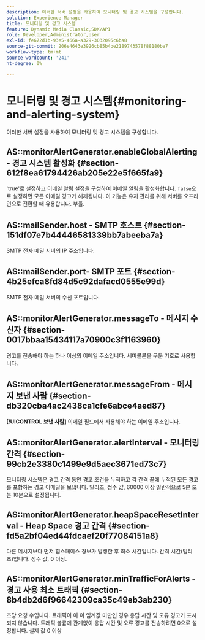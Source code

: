 ```yaml
---
description: 이러한 서버 설정을 사용하여 모니터링 및 경고 시스템을 구성합니다.
solution: Experience Manager
title: 모니터링 및 경고 시스템
feature: Dynamic Media Classic,SDK/API
role: Developer,Administrator,User
exl-id: fe672d1b-93e5-466a-a329-3032095c6ba8
source-git-commit: 206e4643e3926cb85b4be2189743578f88180be7
workflow-type: tm+mt
source-wordcount: '241'
ht-degree: 0%

---
```


# 모니터링 및 경고 시스템{#monitoring-and-alerting-system}

이러한 서버 설정을 사용하여 모니터링 및 경고 시스템을 구성합니다.

## AS::monitorAlertGenerator.enableGlobalAlerting - 경고 시스템 활성화 {#section-612f8ea61794426ab205e22e5f665fa9}

&#39;true&#39;로 설정하고 이메일 알림 설정을 구성하여 이메일 알림을 활성화합니다. `false`으로 설정하면 모든 이메일 경고가 해제됩니다. 이 기능은 유지 관리를 위해 서버를 오프라인으로 전환할 때 유용합니다. 부울.

## AS::mailSender.host - SMTP 호스트 {#section-151df07e7b44446581339bb7abeeba7a}

SMTP 전자 메일 서버의 IP 주소입니다.

## AS::mailSender.port- SMTP 포트 {#section-4b25efca8fd84d5c92dafacd0555e99d}

SMTP 전자 메일 서버의 수신 포트입니다.

## AS::monitorAlertGenerator.messageTo - 메시지 수신자 {#section-0017bbaa15434117a70900c3f1163960}

경고를 전송해야 하는 하나 이상의 이메일 주소입니다. 세미콜론을 구분 기호로 사용합니다.

## AS::monitorAlertGenerator.messageFrom - 메시지 보낸 사람 {#section-db320cba4ac2438ca1cfe6abce4aed87}

**[!UICONTROL 보낸 사람]** 이메일 필드에서 사용해야 하는 이메일 주소입니다.

## AS::monitorAlertGenerator.alertInterval - 모니터링 간격 {#section-99cb2e3380c1499e9d5aec3671ed73c7}

모니터링 시스템은 경고 간격 동안 경고 조건을 누적하고 각 간격 끝에 누적된 모든 경고를 포함하는 경고 이메일을 보냅니다. 밀리초, 정수 값, 60000 이상 일반적으로 5분 또는 10분으로 설정됩니다.

## AS::monitorAlertGenerator.heapSpaceResetInterval - Heap Space 경고 간격 {#section-fd5a2bf04ed44fdcaef20f77084151a8}

다른 메시지보다 먼저 힙스페이스 경보가 발생한 후 최소 시간입니다. 간격 시간(밀리초)입니다. 정수 값, 0 이상.

## AS::monitorAlertGenerator.minTrafficForAlerts - 경고 사용 최소 트래픽 {#section-8b4db2d6f96642309ca35c49eb3ab230}

초당 요청 수입니다. 트래픽이 이 이 임계값 미만인 경우 응답 시간 및 오류 경고가 표시되지 않습니다. 트래픽 볼륨에 관계없이 응답 시간 및 오류 경고를 전송하려면 0으로 설정합니다. 실제 값 0 이상

